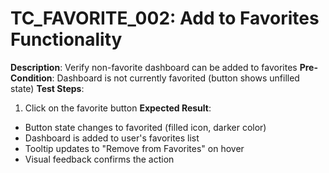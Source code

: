 # TC_FAVORITE_002: Add to Favorites Functionality

**Description**: Verify non-favorite dashboard can be added to favorites
**Pre-Condition**: Dashboard is not currently favorited (button shows unfilled state)
**Test Steps**:
1. Click on the favorite button
**Expected Result**:
- Button state changes to favorited (filled icon, darker color)
- Dashboard is added to user's favorites list
- Tooltip updates to "Remove from Favorites" on hover
- Visual feedback confirms the action